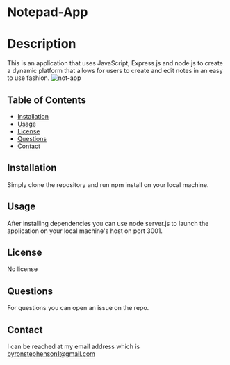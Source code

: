 
# Notepad-App

 # Description
  This is an application that uses JavaScript, Express.js and node.js to create a dynamic platform that allows for users to create and edit notes in an easy to use fashion. 
![not-app](https://user-images.githubusercontent.com/84740306/165392950-d7853fca-2b47-4cf0-b6c7-103076d7dca6.PNG)
  ## Table of Contents
- [Installation](#installation)
- [Usage](#usage)
- [License](#license)
- [Questions](#questions)
- [Contact](#contact)

## Installation
Simply clone the repository and run npm install on your local machine. 

## Usage
After installing dependencies you can use node server.js to launch the application on your local machine's host on port 3001.

## License
No license

## Questions
For questions you can open an issue on the repo. 

## Contact
I can be reached at my email address which is byronstephenson1@gmail.com
